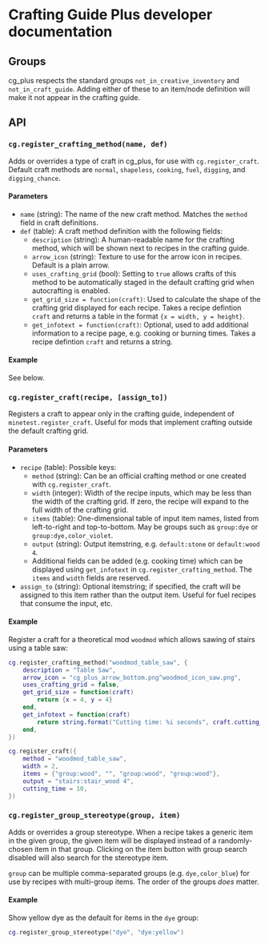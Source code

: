 # Crafting Guide Plus developer documentation

## Groups

cg_plus respects the standard groups `not_in_creative_inventory` and `not_in_craft_guide`.
Adding either of these to an item/node definition will make it not appear in the crafting guide.

## API

### `cg.register_crafting_method(name, def)`

Adds or overrides a type of craft in cg_plus, for use with `cg.register_craft`. Default craft methods are `normal`,
`shapeless`, `cooking`, `fuel`, `digging`, and `digging_chance`.

#### Parameters

* `name` (string): The name of the new craft method. Matches the `method` field in craft definitions.
* `def` (table): A craft method definition with the following fields:
    * `description` (string): A human-readable name for the crafting method, which will be shown next to recipes in the
      crafting guide.
    * `arrow_icon` (string): Texture to use for the arrow icon in recipes. Default is a plain arrow.
    * `uses_crafting_grid` (bool): Setting to `true` allows crafts of this method to be automatically staged in the
      default crafting grid when autocrafting is enabled.
    * `get_grid_size = function(craft)`: Used to calculate the shape of the crafting grid displayed for each recipe.
      Takes a recipe defintion `craft` and returns a table in the format `{x = width, y = height}`.
    * `get_infotext = function(craft)`: Optional, used to add additional information to a recipe page, e.g. cooking or
      burning times. Takes a recipe defintion `craft` and returns a string.

#### Example

See below.

### `cg.register_craft(recipe, [assign_to])`

Registers a craft to appear only in the crafting guide, independent of `minetest.register_craft`. Useful for mods that
implement crafting outside the default crafting grid.

#### Parameters

* `recipe` (table): Possible keys:
    * `method` (string): Can be an official crafting method or one created with `cg.register_craft`.
    * `width` (integer): Width of the recipe inputs, which may be less than the width of the crafting grid. If zero, the
      recipe will expand to the full width of the crafting grid.
    * `items` (table): One-dimensional table of input item names, listed from left-to-right and top-to-bottom. May be
      groups such as `group:dye` or `group:dye,color_violet`.
    * `output` (string): Output itemstring, e.g. `default:stone` or `default:wood 4`.
    * Additional fields can be added (e.g. cooking time) which can be displayed using `get_infotext` in
      `cg.register_crafting_method`. The `items` and `width` fields are reserved.
* `assign_to` (string): Optional itemstring; if specified, the craft will be assigned to this item rather than the
  output item. Useful for fuel recipes that consume the input, etc.

#### Example

Register a craft for a theoretical mod `woodmod` which allows sawing of stairs using a table saw:

```lua
cg.register_crafting_method("woodmod_table_saw", {
    description = "Table Saw",
    arrow_icon = "cg_plus_arrow_bottom.png^woodmod_icon_saw.png",
    uses_crafting_grid = false,
    get_grid_size = function(craft)
        return {x = 4, y = 4}
    end,
    get_infotext = function(craft)
        return string.format("Cutting time: %i seconds", craft.cutting_time)
    end,
})

cg.register_craft({
    method = "woodmod_table_saw",
    width = 2,
    items = {"group:wood", "", "group:wood", "group:wood"},
    output = "stairs:stair_wood 4",
    cutting_time = 10,
})
```

### `cg.register_group_stereotype(group, item)`

Adds or overrides a group stereotype. When a recipe takes a generic item in the given group, the given item will be
displayed instead of a randomly-chosen item in that group. Clicking on the item button with group search disabled will
also search for the stereotype item.

`group` can be multiple comma-separated groups (e.g. `dye,color_blue`) for use by recipes with multi-group items. The
order of the groups *does* matter.

#### Example

Show yellow dye as the default for items in the `dye` group:

```lua
cg.register_group_stereotype("dye", "dye:yellow")
```
